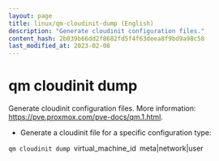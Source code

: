 ```yaml
---
layout: page
title: linux/qm-cloudinit-dump (English)
description: "Generate cloudinit configuration files."
content_hash: 2b039b66dd2f8682fd5f4f63deea8f9bd9a98c58
last_modified_at: 2023-02-08
---
```

# qm cloudinit dump

Generate cloudinit configuration files.
More information: <https://pve.proxmox.com/pve-docs/qm.1.html>.

- Generate a cloudinit file for a specific configuration type:

`qm cloudinit dump `<span class="tldr-var badge badge-pill bg-dark-lm bg-white-dm text-white-lm text-dark-dm font-weight-bold">virtual_machine_id</span>` `<span class="tldr-var badge badge-pill bg-dark-lm bg-white-dm text-white-lm text-dark-dm font-weight-bold">meta|network|user</span>
